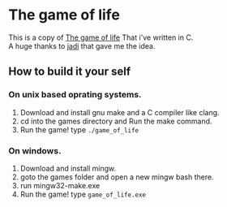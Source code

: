 # The game of life

This is a copy of [The game of life](https://en.wikipedia.org/wiki/Conway%27s_Game_of_Life) That i've written in C.
</br>
A huge thanks to [jadi](https://github.com/jadijadi) that gave me the idea.

## How to build it your self
### On unix based oprating systems.
1. Download and install gnu make and a C compiler like clang.
2. cd into the games directory and Run the make command.
3. Run the game! type `./game_of_life`

### On windows.
1. Download and install mingw.
2. goto the games folder and open a new mingw bash there.
3. run mingw32-make.exe
3. Run the game! type ``game_of_life.exe``

